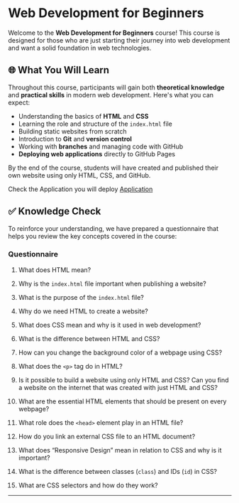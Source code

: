 # Web Development for Beginners

Welcome to the **Web Development for Beginners** course! This course is designed for those who are just starting their journey into web development and want a solid foundation in web technologies.

## 🌐 What You Will Learn

Throughout this course, participants will gain both **theoretical knowledge** and **practical skills** in modern web development. Here's what you can expect:

- Understanding the basics of **HTML** and **CSS**  
- Learning the role and structure of the `index.html` file  
- Building static websites from scratch  
- Introduction to **Git** and **version control**  
- Working with **branches** and managing code with GitHub  
- **Deploying web applications** directly to GitHub Pages  

By the end of the course, students will have created and published their own website using only HTML, CSS, and GitHub.

Check the Application you will deploy
[Application](https://frotalucas.github.io/carnaval-website/)

## ✅ Knowledge Check

To reinforce your understanding, we have prepared a questionnaire that helps you review the key concepts covered in the course:

### Questionnaire

1. What does HTML mean?

2. Why is the `index.html` file important when publishing a website?

3. What is the purpose of the `index.html` file?

4. Why do we need HTML to create a website?

5. What does CSS mean and why is it used in web development?

6. What is the difference between HTML and CSS?

7. How can you change the background color of a webpage using CSS?

8. What does the `<p>` tag do in HTML?

9. Is it possible to build a website using only HTML and CSS? Can you find a website on the internet that was created with just HTML and CSS?

10. What are the essential HTML elements that should be present on every webpage?

11. What role does the `<head>` element play in an HTML file?

12. How do you link an external CSS file to an HTML document?

13. What does “Responsive Design” mean in relation to CSS and why is it important?

14. What is the difference between classes (`class`) and IDs (`id`) in CSS?

15. What are CSS selectors and how do they work?

---


